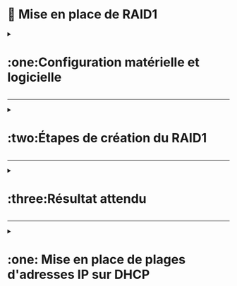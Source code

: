# :minidisc: Mise en place de RAID1

<details><summary><h1>:one:Configuration matérielle et logicielle</h1></summary>
  
- **Système d'exploitation :** Windows Server 2022  
- **Nom de la machine :** `SRVWIN-01-AD-DH`  
- **Disques disponibles :**
  - **Disk 0** : Disque système (32 Go)
  - **Disk 1** : Sauvegarde Active Directory (32 Go)
  - **Disk 2** : Volume vide (32 Go)

</details>

---

<details><summary><h1>:two:Étapes de création du RAID1</h1></summary>

1. **Ouvrir le Gestionnaire de disques** :
   - Utilisez la combinaison `Win + X` et sélectionnez **Gestion des disques**.

2. **Convertir les disques en disques dynamiques** :
   - Cliquez avec le bouton droit sur **Disk 1** et **Disk 2**.
   - Sélectionnez **Convertir en disque dynamique**.

3. **Ajouter un miroir** :
   - Cliquez avec le bouton droit sur **Disk 1**.
   - Sélectionnez **Ajouter un miroir...**.
   - Choisissez **Disk 2** comme miroir.

4. **Synchronisation** :
   - Attendez que la synchronisation entre les deux disques soit terminée.
   - Le processus peut être suivi via l'interface du Gestionnaire de disques.

</details>

---

<details><summary><h1>:three:Résultat attendu</h1></summary>

Une fois la configuration terminée, les deux disques seront en miroir (RAID1).  
Ci-dessous, un exemple du résultat final dans le Gestionnaire de disques :

![Capture d'écran - RAID1 terminé](https://github.com/user-attachments/assets/73ca108c-75de-4723-9a72-7a291db6f444)

</details>

---




<details><summary><h1>:one: Mise en place de plages d'adresses IP sur DHCP</h1></summary>  

Mettre en place une plage d'adresse IP permet d'attribuer automatiquement une adresse IP faisant partie du réseau sur lequel se trouve la machine concernée.  
Voici un mode d'emploi qui détaille les étapes de la mise en place des plages d'adresses IP sur le serveur DHCP.  

## Créer une plage d'adresse IP (Scope)  

➡️ Se rendre sur le `Server Manager` -> `Tools` -> `DHCP`
  
➡️ Faire un clic droit sur `IPv4` -> `New Scope` :
  
![NomScope](https://github.com/user-attachments/assets/44c6c381-bca8-496c-9144-9c9a6b1dd449)  
  
➡️ Cliquer sur `Next` jusqu'à arriver à la fenêtre `Scope Name` ci dessous :
   
![NewScope](https://github.com/user-attachments/assets/494a2fde-9d4e-485c-b69c-a5655b01f65b)  

➡️ Une fois le nom choisi, cliquer sur `Next` pour définir la plage d'adresses IP :
  
![Range](https://github.com/user-attachments/assets/9d67ffaf-5dcc-4200-87fe-e67cd996144a)  


➡️ Cliquer sur `Next` jusqu'à arriver à la fenêtre `Configure DHCP Options`  
  
➡️ Laisser la case `Do you want to configure the DHCP otpions for this scope now?` cochée par défaut `Yes)`  
  
![ConfigureDHCP](https://github.com/user-attachments/assets/48bf5ed7-bf5e-4d1d-b69a-e25e0aed9c24)  
  

➡️ Cliquer sur `Next` jusqu'à arriver à la fenêtre `Router (Default Gateway)`  
  
➡️ Entrer l'adresse passerelle pour le réseau que l'on est en train de configurer (pour un réseau `172.24.1.0`, mettre l'adresse `172.24.1.254`)  
  
![Router](https://github.com/user-attachments/assets/5e82587c-52f7-4847-bfcb-3c137440dc0c)  

  
➡️ Cliquer sur `Next`, on arrive sur la fenêtre de configuration du DNS et du nom de domaine :  
  
  • `Parent domain : ekoloclast.local`    
  
  • `IP address : mettre 8.8.8.8 et 172.24.0.1`.  
  Une fois ces deux adresses entrées, cliquer sur l'adresse `172.24.0.1` et cliquer sur `Up`.  
  
![DomainNameDNS](https://github.com/user-attachments/assets/ae757d58-3b04-479c-a643-ec5403ff20f2)  

  
➡️ Cliquer sur `Next` jusqu'à arriver à la fenêtre `Activate Scope`. Cocher `Yes, I want to activate this scope now`.  
  
![ActivateScope](https://github.com/user-attachments/assets/9d109cb1-6e4d-483e-914e-4c9ac2f247c3)  

  
➡️ Cliquer sur `Next` jusqu'à terminer l'installation  
</details>
